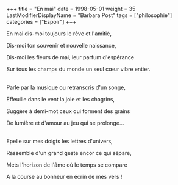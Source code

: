 +++
title = "En mai"
date = 1998-05-01
weight = 35
LastModifierDisplayName = "Barbara Post"
tags = ["philosophie"]
categories = ["Espoir"]
+++

En mai dis-moi toujours le rêve et l'amitié,

Dis-moi ton souvenir et nouvelle naissance,

Dis-moi les fleurs de mai, leur parfum d'espérance

Sur tous les champs du monde un seul cœur vibre entier.

 \
Parle par la musique ou retranscris d'un songe,

Effeuille dans le vent la joie et les chagrins,

Suggère à demi-mot ceux qui forment des grains

De lumière et d'amour au jeu qui se prolonge...

 \
Epelle sur mes doigts les lettres d'univers,

Rassemble d'un grand geste encor ce qui sépare,

Mets l'horizon de l'âme où le temps se compare

A la course au bonheur en écrin de mes vers !
